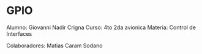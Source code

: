 # GPIO

Alumno: Giovanni Nadir Crigna 
Curso: 4to 2da avionica
Materia: Control de Interfaces

Colaboradores: Matias Caram Sodano
